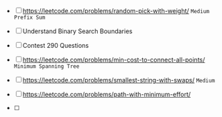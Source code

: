 - [ ] https://leetcode.com/problems/random-pick-with-weight/  ```Medium``` ```Prefix Sum```

- [ ] Understand Binary Search Boundaries

- [ ] Contest 290 Questions 

- [ ] https://leetcode.com/problems/min-cost-to-connect-all-points/  ```Minimum Spanning Tree```

- [ ] https://leetcode.com/problems/smallest-string-with-swaps/  ```Medium```

- [ ] https://leetcode.com/problems/path-with-minimum-effort/

- [ ]